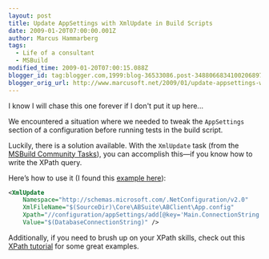 ```yaml
---
layout: post
title: Update AppSettings with XmlUpdate in Build Scripts
date: 2009-01-20T07:00:00.001Z
author: Marcus Hammarberg
tags:
  - Life of a consultant
  - MSBuild
modified_time: 2009-01-20T07:00:15.088Z
blogger_id: tag:blogger.com,1999:blog-36533086.post-3488066834100206897
blogger_orig_url: http://www.marcusoft.net/2009/01/update-appsettings-with-xmlupdate-in.html
---
```


I know I will chase this one forever if I don't put it up here...

We encountered a situation where we needed to tweak the `AppSettings` section of a configuration before running tests in the build script.

Luckily, there is a solution available. With the `XmlUpdate` task (from the [MSBuild Community Tasks](http://msbuildtasks.tigris.org/)), you can accomplish this—if you know how to write the XPath query.

Here’s how to use it (I found this [example here](http://geekswithblogs.net/paulwhitblog/archive/2006/04/11/74844.aspx)):

```xml
<XmlUpdate 
    Namespace="http://schemas.microsoft.com/.NetConfiguration/v2.0"
    XmlFileName="$(SourceDir)\Core\ABSuite\ABClient\App.config"
    Xpath="//configuration/appSettings/add[@key='Main.ConnectionString']/@value"
    Value="$(DatabaseConnectionString)" />
```

Additionally, if you need to brush up on your XPath skills, check out this [XPath tutorial](http://www.zvon.org/xxl/XPathTutorial/Output/examples.html) for some great examples.